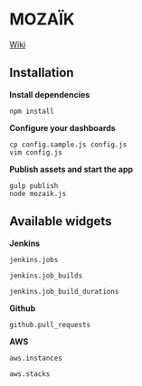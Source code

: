 MOZAÏK
======

[Wiki](plouc/mozaik/wiki)

Installation
------------

**Install dependencies**

```
npm install
```

**Configure your dashboards**

```
cp config.sample.js config.js
vim config.js
```

**Publish assets and start the app**

```
gulp publish
node mozaik.js
```

Available widgets
-----------------

**Jenkins**

`jenkins.jobs`

`jenkins.job_builds`

`jenkins.job_build_durations`

**Github**

`github.pull_requests`

**AWS**

`aws.instances`

`aws.stacks`
